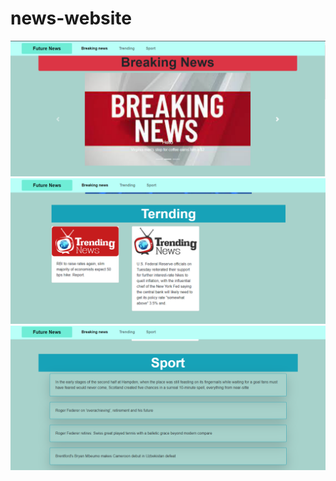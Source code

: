 # news-website

![plot](./backend/images/news_website.png)
<br>
![plot](./backend/images/news_website2.png)
<br>
![plot](./backend/images/news_website3.png)
